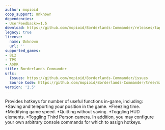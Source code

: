 ```yaml
---
author: mopioid
coop_support: Unknown
dependencies:
- UserFeedback>=1.5
download: https://github.com/mopioid/Borderlands-Commander/releases/tag/2.5
legacy: true
license:
  name: Unknown
  url: ''
supported_games:
- BL2
- TPS
- AoDK
title: Borderlands Commander
urls:
  Issues: https://github.com/mopioid/Borderlands-Commander/issues
  Source Code: https://github.com/mopioid/Borderlands-Commander/tree/master
version: '2.5'
---
```

Provides hotkeys for number of useful functions in-game, including:
*Saving and teleporting your position in the game.
*Freezing time.
*Modifying game speed.
*Quitting without saving.
*Toggling HUD elements.
*Toggling Third Person camera.
In addition, you may configure your own arbitrary console commands for which to assign hotkeys.